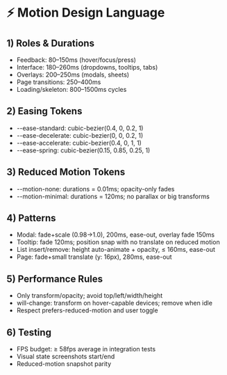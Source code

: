 # ⚡ Motion Design Language

## 1) Roles & Durations
- Feedback: 80–150ms (hover/focus/press)
- Interface: 180–260ms (dropdowns, tooltips, tabs)
- Overlays: 200–250ms (modals, sheets)
- Page transitions: 250–400ms
- Loading/skeleton: 800–1500ms cycles

## 2) Easing Tokens
- --ease-standard: cubic-bezier(0.4, 0, 0.2, 1)
- --ease-decelerate: cubic-bezier(0, 0, 0.2, 1)
- --ease-accelerate: cubic-bezier(0.4, 0, 1, 1)
- --ease-spring: cubic-bezier(0.15, 0.85, 0.25, 1)

## 3) Reduced Motion Tokens
- --motion-none: durations = 0.01ms; opacity-only fades
- --motion-minimal: durations = 120ms; no parallax or big transforms

## 4) Patterns
- Modal: fade+scale (0.98→1.0), 200ms, ease-out, overlay fade 150ms
- Tooltip: fade 120ms; position snap with no translate on reduced motion
- List insert/remove: height auto-animate + opacity, ≤ 160ms, ease-out
- Page: fade+small translate (y: 16px), 280ms, ease-out

## 5) Performance Rules
- Only transform/opacity; avoid top/left/width/height
- will-change: transform on hover-capable devices; remove when idle
- Respect prefers-reduced-motion and user toggle

## 6) Testing
- FPS budget: ≥ 58fps average in integration tests
- Visual state screenshots start/end
- Reduced-motion snapshot parity
